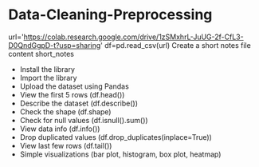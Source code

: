 # Data-Cleaning-Preprocessing
url='https://colab.research.google.com/drive/1zSMxhrL-JuUG-2f-CfL3-D0QndGgpD-t?usp=sharing'
df=pd.read_csv(url)
Create a short notes file content
short_notes

- Install the library  
- Import the library  
- Upload the dataset using Pandas  
- View the first 5 rows (df.head())  
- Describe the dataset (df.describe())  
- Check the shape (df.shape)  
- Check for null values (df.isnull().sum())  
- View data info (df.info())  
- Drop duplicated values (df.drop_duplicates(inplace=True))  
- View last few rows (df.tail())  
- Simple visualizations (bar plot, histogram, box plot, heatmap)

